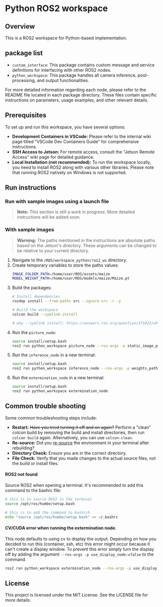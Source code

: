# Python ROS2 workspace


## Overview

This is a ROS2 workspace for Python-based implementation.


## package list
- `custom_interface`: This package contains custom message and service definitions for interfacing with other ROS2 nodes.
- `python_workspace`: This package handles all camera inference, post-processing, and output functionalities.

For more detailed information regarding each node, please refer to the README file located in each package directory. These files contain specific instructions on parameters, usage examples, and other relevant details.


## Prerequisites

To set up and run this workspace, you have several options:

- **Development Containers in VSCode:** Please refer to the internal wiki page titled "VSCode Dev Containers Guide" for comprehensive instructions.
- **SSH Access to Jetson:** For remote access, consult the "Jetson Remote Access" wiki page for detailed guidance.
- **Local Installation (not recommended):** To run the workspace locally, you need to install ROS2 along with various other libraries. Please note that running ROS2 natively on Windows is not supported.


## Run instructions
### Run with sample images using a launch file
> **Note:** This section is still a work in progress. More detailed instructions will be added soon.

### With sample images
> **Warning:** The paths mentioned in the instructions are absolute paths based on the Jetson's directory. These arguments can be changed to be relative to your current directory. 

1. Navigate to the `/ROS/workspace_python/ros2_ws` directory.
2. Create temporary variables to store the paths values:
    ```bash
    IMAGE_FOLDER_PATH=/home/user/ROS/assets/maize
    MODEL_WEIGHT_PATH=/home/user/ROS/models/maize/Maize.pt
    ```
3. Build the packages:
    ```bash    
    # Install dependencies
    rosdep install --from-paths src --ignore-src -r -y

    # Build the workspace
    colcon build --symlink-install

    # why --symlink install: https://answers.ros.org/question/371822/what-is-the-use-of-symlink-install-in-ros2-colcon-build/
    ```
4. Run the `picture_node`:
    ```bash
    source install/setup.bash
    ros2 run python_workspace picture_node --ros-args -p static_image_path:=$IMAGE_FOLDER_PATH -p frame_rate:=1
    ```
5. Run the `inference_node` in a new terminal:
    ```bash
    source install/setup.bash
    ros2 run python_workspace inference_node --ros-args -p weights_path:=$MODEL_WEIGHT_PATH
    ```
6. Run the `extermination_node` in a new terminal:
    ```bash
    source install/setup.bash
    ros2 run python_workspace extermination_node
    ```


## Common trouble shooting
Some common troubleshooting steps include:

- **Restart:** ~~Have you tried turning it off and on again?~~ Perform a "clean" colcon build by removing the build and install directories, then run `colcon build` again. Alternatively, you can use `colcon-clean`.
- **Re-source:** Did you [re-source](https://ros2-tutorial.readthedocs.io/en/latest/source_after_build.html) the environment in your terminal after rebuilding?
- **Directory Check:** Ensure you are in the correct directory.
- **File Check:** Verify that you made changes to the actual source files, not the build or install files. 

#### ROS2 not found
Source ROS2 when opening a terminal. It's recommended to add this command to the bashrc file:
```bash
# this is to source ROS2 in the terminal
source /opt/ros/humbe/setup.bash

# this is to add the command to bashrch
echo "source /opt/ros/humbe/setup.bash" >> ~/.bashrc
```


#### CV/CUDA error when running the extermination node. 
This node defaults to using cv to display the output. Depending on how you decided to run this (container, ssh, etc) this error might occur because it can't create a display window. To prevent this error simply turn the display off by adding the argument `--ros-args -p use_display_node:=false` to the command.
```bash 
ros2 run python_workspace extermination_node --ros-args -p use_display_node:=false
```
## License

This project is licensed under the MIT License. See the LICENSE file for more details.